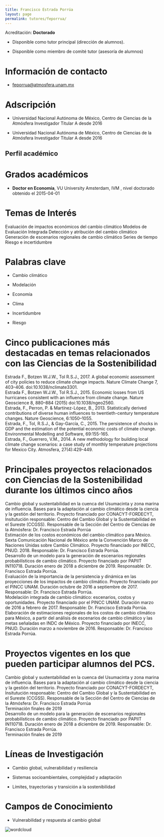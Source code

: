 ```yaml
---
title: Francisco Estrada Porrúa
layout: page
permalink: tutores/feporrua/
---
```


Acreditación: **Doctorado**


 - Disponible como tutor principal (dirección de alumnos).


 - Disponible como miembro de comité tutor (asesoría de alumnos)





# Información de contacto

 - <feporrua@atmosfera.unam.mx>





# Adscripción


 - Universidad Nacional Autónoma de México, Centro de Ciencias de la Atmósfera     Investigador Titular A desde 2016
 

 - Universidad Nacional Autónoma de México, Centro de Ciencias de la Atmósfera     Investigador Titular A desde 2016
 





## Perfil académico


# Grados académicos


 - **Doctor en Economía**, VU University Amsterdam, IVM , nivel doctorado obtenido el 2015-04-01




# Temas de Interés

Evaluación de impactos económicos del cambio climático
Modelos de Evaluación Integrada
Detección y atribución del cambio climático
Generación de escenarios regionales de cambio climático
Series de tiempo
Riesgo e incertidumbre



# Palabras clave


 - Cambio climático

 - Modelación

 - Economía

 - Clima

 - Incertidumbre

 - Riesgo




# Cinco publicaciones más destacadas en temas relacionados con las Ciencias de la Sostenibilidad

Estrada F., Botzen W.J.W., Tol R.S.J., 2017. A global economic assessment of city policies to reduce climate change impacts. Nature Climate Change 7, 403–406. doi:10.1038/nclimate3301.<br />Estrada F., Botzen W.J.W., Tol R.S.J., 2015. Economic losses from US hurricanes consistent with an influence from climate change. Nature Geoscience 8, 880–884 (2015) doi:10.1038/ngeo2560.<br />Estrada, F., Perron, P. &amp; Martínez-López, B., 2013. Statistically derived contributions of diverse human influences to twentieth-century temperature changes. Nature Geoscience, 6:1050–1055.<br />Estrada, F., Tol, R.S.J., &amp; Gay-García, C., 2015. The persistence of shocks in GDP and the estimation of the potential economic costs of climate change. Environmental Modelling and Software, 69:155-165.<br />Estrada, F., Guerrero, V.M., 2014. A new methodology for building local climate change scenarios: a case study of monthly temperature projections for Mexico City. Atmosfera, 27(4):429-449.




# Principales proyectos relacionados con Ciencias de la Sostenibilidad durante los últimos cinco años

Cambio global y sustentabilidad en la cuenca del Usumacinta y zona marina de influencia. Bases para la adaptación al cambio climático desde la ciencia y la gestión del territorio. Proyecto financiado por CONACYT-FORDECYT, Insitutución responsable: Centro del Cambio Global y la Sustentabilidad en el Sureste (CCGSS). Responsable de la Sección del Centro de Ciencias de la Atmósfera: Dr. Francisco Estrada Porrúa<br />Estimación de los costos económicos del cambio climático para México. Sexta Comunicación Nacional de México ante la Convención Marco de Naciones Unidas sobre Cambio Climático. Proyecto financiado por INECC, PNUD. 2018. Responsable: Dr. Francisco Estrada Porrúa.<br />Desarrollo de un modelo para la generación de escenarios regionales probabilísticos de cambio climático. Proyecto financiado por PAPIIT IN110718. Duración enero de 2018 a diciembre de 2019. Responsable: Dr. Francisco Estrada Porrúa.<br />Evaluación de la importancia de la persistencia y dinámica en las proyecciones de los impactos de cambio climático. Proyecto financiado por el PINCC UNAM. Duración octubre de 2016 a septiembre de 2017. Responsable: Dr. Francisco Estrada Porrúa.<br />Modelación integrada de cambio climático: escenarios, costos y oportunidades. Proyecto financiado por el PINCC UNAM. Duración marzo de 2016 a febrero de 2017. Responsable: Dr. Francisco Estrada Porrúa. <br />Elaboración de estimaciones regionales de los costos de cambio climático para México, a partir del análisis de escenarios de cambio climático y las metas señaladas en INDC de México. Proyecto financiado por INECC, PNUD. Duración marzo a noviembre de 2016. Responsable: Dr. Francisco Estrada Porrúa.<br />




# Proyectos vigentes en los que pueden participar alumnos del PCS.

Cambio global y sustentabilidad en la cuenca del Usumacinta y zona marina de influencia. Bases para la adaptación al cambio climático desde la ciencia y la gestión del territorio. Proyecto financiado por CONACYT-FORDECYT, Insitutución responsable: Centro del Cambio Global y la Sustentabilidad en el Sureste (CCGSS). Responsable de la Sección del Centro de Ciencias de la Atmósfera: Dr. Francisco Estrada Porrúa<br />Terminación finales de 2019<br />Desarrollo de un modelo para la generación de escenarios regionales probabilísticos de cambio climático. Proyecto financiado por PAPIIT IN110718. Duración enero de 2018 a diciembre de 2019. Responsable: Dr. Francisco Estrada Porrúa.<br />Terminación finales de 2019




# Líneas de Investigación


 - Cambio global, vulnerabilidad y resiliencia

 - Sistemas socioambientales, complejidad y adaptación

 - Límites, trayectorias y transición a la sostenibilidad





# Campos de Conocimiento

 - Vulnerabilidad y respuesta al cambio global



![wordcloud](https://sostenibilidad.posgrado.unam.mx/media/perfil-academico/341/wordcloud.png)
